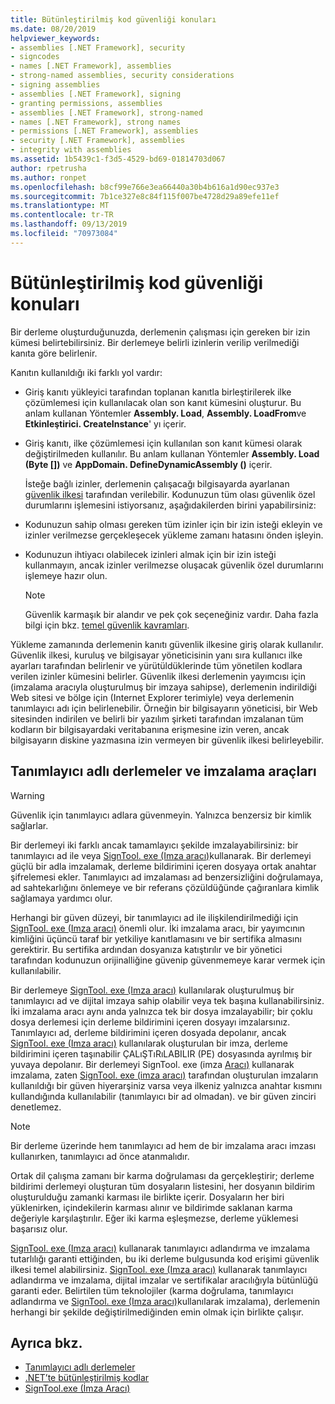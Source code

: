 ```yaml
---
title: Bütünleştirilmiş kod güvenliği konuları
ms.date: 08/20/2019
helpviewer_keywords:
- assemblies [.NET Framework], security
- signcodes
- names [.NET Framework], assemblies
- strong-named assemblies, security considerations
- signing assemblies
- assemblies [.NET Framework], signing
- granting permissions, assemblies
- assemblies [.NET Framework], strong-named
- names [.NET Framework], strong names
- permissions [.NET Framework], assemblies
- security [.NET Framework], assemblies
- integrity with assemblies
ms.assetid: 1b5439c1-f3d5-4529-bd69-01814703d067
author: rpetrusha
ms.author: ronpet
ms.openlocfilehash: b8cf99e766e3ea66440a30b4b616a1d90ec937e3
ms.sourcegitcommit: 7b1ce327e8c84f115f007be4728d29a89efe11ef
ms.translationtype: MT
ms.contentlocale: tr-TR
ms.lasthandoff: 09/13/2019
ms.locfileid: "70973084"
---
```

# <a name="assembly-security-considerations"></a>Bütünleştirilmiş kod güvenliği konuları
<a name="top"></a>Bir derleme oluşturduğunuzda, derlemenin çalışması için gereken bir izin kümesi belirtebilirsiniz. Bir derlemeye belirli izinlerin verilip verilmediği kanıta göre belirlenir.  
  
 Kanıtın kullanıldığı iki farklı yol vardır:  
  
- Giriş kanıtı yükleyici tarafından toplanan kanıtla birleştirilerek ilke çözümlemesi için kullanılacak olan son kanıt kümesini oluşturur. Bu anlam kullanan Yöntemler **Assembly. Load**, **Assembly. LoadFrom**ve **Etkinleştirici. CreateInstance**' yı içerir.  
  
- Giriş kanıtı, ilke çözümlemesi için kullanılan son kanıt kümesi olarak değiştirilmeden kullanılır. Bu anlam kullanan Yöntemler **Assembly. Load (Byte [])** ve **AppDomain. DefineDynamicAssembly ()** içerir.  
  
  İsteğe bağlı izinler, derlemenin çalışacağı bilgisayarda ayarlanan [güvenlik ilkesi](../../framework/misc/code-access-security-basics.md) tarafından verilebilir. Kodunuzun tüm olası güvenlik özel durumlarını işlemesini istiyorsanız, aşağıdakilerden birini yapabilirsiniz:  
  
- Kodunuzun sahip olması gereken tüm izinler için bir izin isteği ekleyin ve izinler verilmezse gerçekleşecek yükleme zamanı hatasını önden işleyin.  
  
- Kodunuzun ihtiyacı olabilecek izinleri almak için bir izin isteği kullanmayın, ancak izinler verilmezse oluşacak güvenlik özel durumlarını işlemeye hazır olun.  
  
  > [!NOTE]
  > Güvenlik karmaşık bir alandır ve pek çok seçeneğiniz vardır. Daha fazla bilgi için bkz. [temel güvenlik kavramları](../../standard/security/key-security-concepts.md).  
  
 Yükleme zamanında derlemenin kanıtı güvenlik ilkesine giriş olarak kullanılır. Güvenlik ilkesi, kuruluş ve bilgisayar yöneticisinin yanı sıra kullanıcı ilke ayarları tarafından belirlenir ve yürütüldüklerinde tüm yönetilen kodlara verilen izinler kümesini belirler. Güvenlik ilkesi derlemenin yayımcısı için (imzalama aracıyla oluşturulmuş bir imzaya sahipse), derlemenin indirildiği Web sitesi ve bölge için (Internet Explorer terimiyle) veya derlemenin tanımlayıcı adı için belirlenebilir. Örneğin bir bilgisayarın yöneticisi, bir Web sitesinden indirilen ve belirli bir yazılım şirketi tarafından imzalanan tüm kodların bir bilgisayardaki veritabanına erişmesine izin veren, ancak bilgisayarın diskine yazmasına izin vermeyen bir güvenlik ilkesi belirleyebilir.  
  
## <a name="strong-named-assemblies-and-signing-tools"></a>Tanımlayıcı adlı derlemeler ve imzalama araçları  

 > [!WARNING]
 > Güvenlik için tanımlayıcı adlara güvenmeyin. Yalnızca benzersiz bir kimlik sağlarlar.

 Bir derlemeyi iki farklı ancak tamamlayıcı şekilde imzalayabilirsiniz: bir tanımlayıcı ad ile veya [SignTool. exe (Imza aracı)](../../framework/tools/signtool-exe.md)kullanarak. Bir derlemeyi güçlü bir adla imzalamak, derleme bildirimini içeren dosyaya ortak anahtar şifrelemesi ekler. Tanımlayıcı ad imzalaması ad benzersizliğini doğrulamaya, ad sahtekarlığını önlemeye ve bir referans çözüldüğünde çağıranlara kimlik sağlamaya yardımcı olur.  
  
 Herhangi bir güven düzeyi, bir tanımlayıcı ad ile ilişkilendirilmediği için [SignTool. exe (Imza aracı)](../../framework/tools/signtool-exe.md) önemli olur. İki imzalama aracı, bir yayımcının kimliğini üçüncü taraf bir yetkiliye kanıtlamasını ve bir sertifika almasını gerektirir. Bu sertifika ardından dosyanıza katıştırılır ve bir yönetici tarafından kodunuzun orijinalliğine güvenip güvenmemeye karar vermek için kullanılabilir.  
  
 Bir derlemeye [SignTool. exe (Imza aracı)](../../framework/tools/signtool-exe.md) kullanılarak oluşturulmuş bir tanımlayıcı ad ve dijital imzaya sahip olabilir veya tek başına kullanabilirsiniz. İki imzalama aracı aynı anda yalnızca tek bir dosya imzalayabilir; bir çoklu dosya derlemesi için derleme bildirimini içeren dosyayı imzalarsınız. Tanımlayıcı ad, derleme bildirimini içeren dosyada depolanır, ancak [SignTool. exe (Imza aracı)](../../framework/tools/signtool-exe.md) kullanılarak oluşturulan bir imza, derleme bildirimini içeren taşınabilir ÇALıŞTıRıLABILIR (PE) dosyasında ayrılmış bir yuvaya depolanır. Bir derlemeyi SignTool. exe (imza [Aracı)](../../framework/tools/signtool-exe.md) kullanarak imzalama, zaten [SignTool. exe (imza aracı)](../../framework/tools/signtool-exe.md) tarafından oluşturulan imzaların kullanıldığı bir güven hiyerarşiniz varsa veya ilkeniz yalnızca anahtar kısmını kullandığında kullanılabilir (tanımlayıcı bir ad olmadan). ve bir güven zinciri denetlemez.  
  
> [!NOTE]
> Bir derleme üzerinde hem tanımlayıcı ad hem de bir imzalama aracı imzası kullanırken, tanımlayıcı ad önce atanmalıdır.  
  
 Ortak dil çalışma zamanı bir karma doğrulaması da gerçekleştirir; derleme bildirimi derlemeyi oluşturan tüm dosyaların listesini, her dosyanın bildirim oluşturulduğu zamanki karması ile birlikte içerir. Dosyaların her biri yüklenirken, içindekilerin karması alınır ve bildirimde saklanan karma değeriyle karşılaştırılır. Eğer iki karma eşleşmezse, derleme yüklemesi başarısız olur.  
  
 [SignTool. exe (Imza aracı)](../../framework/tools/signtool-exe.md) kullanarak tanımlayıcı adlandırma ve imzalama tutarlılığı garanti ettiğinden, bu iki derleme bulgusunda kod erişimi güvenlik ilkesi temel alabilirsiniz. [SignTool. exe (Imza aracı)](../../framework/tools/signtool-exe.md) kullanarak tanımlayıcı adlandırma ve imzalama, dijital imzalar ve sertifikalar aracılığıyla bütünlüğü garanti eder. Belirtilen tüm teknolojiler (karma doğrulama, tanımlayıcı adlandırma ve [SignTool. exe (Imza aracı)](../../framework/tools/signtool-exe.md)kullanılarak imzalama), derlemenin herhangi bir şekilde değiştirilmediğinden emin olmak için birlikte çalışır.  
  
## <a name="see-also"></a>Ayrıca bkz.

- [Tanımlayıcı adlı derlemeler](strong-named.md)
- [.NET’te bütünleştirilmiş kodlar](index.md)
- [SignTool.exe (İmza Aracı)](../../framework/tools/signtool-exe.md)
